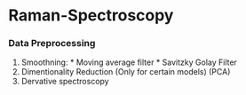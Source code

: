 # Raman-Spectroscopy

### Data Preprocessing
  1. Smoothning:
    * Moving average filter
    * Savitzky Golay Filter
  2. Dimentionality Reduction (Only for certain models) (PCA)
  3. Dervative spectroscopy
